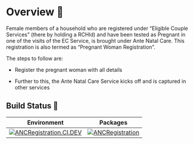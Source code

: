 # Overview 📝

Female members of a household who are registered under “Eligible Couple Services” (there by holding a RCHId) and have been tested as Pregnant in one of the visits of the EC Service, is brought under Ante Natal Care. This registration is also termed as “Pregnant Woman Registration”.

The steps to follow are:

- Register the pregnant woman with all details

- Further to this, the Ante Natal Care Service kicks off and is captured in other services

## Build Status 🚦

| Environment | Packages|
|------|-------|
|[![ANCRegistration.CI.DEV](https://github.com/SampoornaSwarajFoundation/PHC_Microservice_ANCRegistration/actions/workflows/ancregistration-dev.yml/badge.svg)](https://github.com/SampoornaSwarajFoundation/PHC_Microservice_ANCRegistration/actions/workflows/ancregistration-dev.yml)| [![ANCRegistration](https://img.shields.io/badge/docker-ancregistration-blue?logo=Docker&logoColor=white)](https://github.com/SampoornaSwarajFoundation/PHC_Microservice_ANCRegistration/pkgs/container/anc-registration)|

